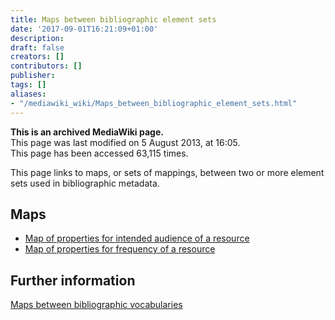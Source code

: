 ```yaml
---
title: Maps between bibliographic element sets
date: '2017-09-01T16:21:09+01:00'
description: 
draft: false
creators: []
contributors: []
publisher: 
tags: []
aliases:
- "/mediawiki_wiki/Maps_between_bibliographic_element_sets.html"
---
```


 **This is an archived MediaWiki page.**  
This page was last modified on 5 August 2013, at 16:05.  
This page has been accessed 63,115 times.

This page links to maps, or sets of mappings, between two or more element sets used in bibliographic metadata.

## Maps 

- [Map of properties for intended audience of a resource](/mediawiki_wiki/Map_of_properties_for_intended_audience_of_a_resource "Map of properties for intended audience of a resource")
- [Map of properties for frequency of a resource](/mediawiki_wiki/Map_of_properties_for_frequency_of_a_resource "Map of properties for frequency of a resource")

## Further information 

[Maps between bibliographic vocabularies](/mediawiki_wiki/Maps_between_bibliographic_vocabularies "Maps between bibliographic vocabularies")

